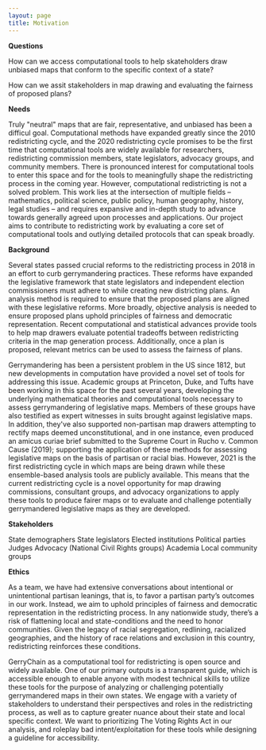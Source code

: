 ```yaml
---
layout: page
title: Motivation
---
```


**Questions** 

How can we access computational tools to help skateholders draw unbiased maps that conform to the specific context of a state?

How can we assit stakeholders in map drawing and evaluating the fairness of proposed plans?

**Needs**

Truly "neutral" maps that are fair, representative, and unbiased has been a difficul goal. Computational methods have expanded greatly since the 2010 redistricting cycle, and the 2020 redistricting cycle promises to be the first time that computational tools are widely available for researchers, redistricting commission members, state legislators, advocacy groups, and community members. There is pronounced interest for computational tools to enter this space and for the tools to meaningfully shape the redistricting process in the coming year. However, computational redistricting is not a solved problem. This work lies at the intersection of multiple fields – mathematics, political science, public policy, human geography, history, legal studies – and requires expansive and in-depth study to advance towards generally agreed upon processes and applications. Our project aims to contribute to redistricting work by evaluating a core set of computational tools and outlying detailed protocols that can speak broadly.

**Background**

Several states passed crucial reforms to the redistricting process in 2018 in an effort to curb gerrymandering practices. These reforms have expanded the legislative framework that state legislators and independent election commissioners must adhere to while creating new districting plans. An analysis method is required to ensure that the proposed plans are aligned with these legislative reforms. More broadly, objective analysis is needed to ensure proposed plans uphold principles of fairness and democratic representation. Recent computational and statistical advances provide tools to help map drawers evaluate potential tradeoffs between redistricting criteria in the map generation process. Additionally, once a plan is proposed, relevant metrics can be used to assess the fairness of plans. 

Gerrymandering has been a persistent problem in the US since 1812, but new developments in computation have provided a novel set of tools for addressing this issue. Academic groups at Princeton, Duke, and Tufts have been working in this space for the past several years, developing the underlying mathematical theories and computational tools necessary to assess gerrymandering of legislative maps. Members of these groups have also testified as expert witnesses in suits brought against legislative maps. In addition, they've also supported non-partisan map drawers attempting to rectify maps deemed unconstitutional, and in one instance, even produced an amicus curiae brief submitted to the Supreme Court in Rucho v. Common Cause (2019); supporting the application of these methods for assessing legislative maps on the basis of partisan or racial bias. However, 2021 is the first redistricting cycle in which maps are being drawn while these ensemble-based analysis tools are publicly available. This means that the current redistricting cycle is a novel opportunity for map drawing commissions, consultant groups, and advocacy organizations to apply these tools to produce fairer maps or to evaluate and challenge potentially gerrymandered legislative maps as they are developed.

**Stakeholders**

State demographers
State legislators
Elected institutions
Political parties
Judges
Advocacy (National Civil Rights groups)
Academia
Local community groups

**Ethics**

As a team, we have had extensive conversations about intentional or unintentional partisan leanings, that is, to favor a partisan party’s outcomes in our work. Instead, we aim to uphold principles of fairness and democratic representation in the redistricting process. In any nationwide study, there’s a risk of flattening local and state-conditions and the need to honor communities. Given the legacy of racial segregation, redlining, racialized geographies, and the history of race relations and exclusion in this country, redistricting reinforces these conditions.


GerryChain as a computational tool for redistricting is open source and widely available. One of our primary outputs is a transparent guide, which is accessible enough to enable anyone with modest technical skills to utilize these tools for the purpose of analyzing or challenging potentially gerrymandered maps in their own states. We engage with a variety of stakeholders to understand their perspectives and roles in the redistricting process, as well as to capture greater nuance about their state and local specific context. We want to prioritizing The Voting Rights Act in our analysis, and roleplay bad intent/exploitation for these tools while designing a guideline for accessibility.

